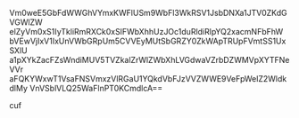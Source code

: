 Vm0weE5GbFdWWGhVYmxKWFlUSm9WbFl3WkRSV1JsbDNXa1JTV0ZKdGVGWlZW
elZyVm0xS1IyTkliRmRXCk0xSlFWbXhhUzJOc1duRldiRlpYQ2xacmNFbFhW
bVEwVjIxV1IxUnVWbGRpUm5CVVEyMUtSbGRZY0ZkWApTRUpFVmtSS1UxSXlU
a1pXYkZacFZsWndiMUV5TVZkalZrWlZWbXhLVGdwaVZrbDZWMVpXYTFNeVVr
aFQKYWxwT1VsaFNSVmxzVlRGaU1YQkdVbFJzVVZWWE9VeFpWelZ2WldkdlMy
VnVSblVLQ25WaFlnPT0KCmdlcA==

cuf